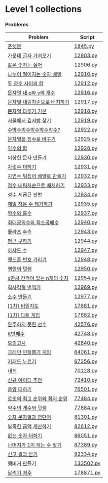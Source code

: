 # Level 1 collections

### Problems

|Problem|Script|
|---|---|
| [폰켓몬](https://programmers.co.kr/learn/courses/30/lessons/1845) | [1845.py](1845.py) |
| [가운데 글자 가져오기](https://programmers.co.kr/learn/courses/30/lessons/12903) | [12903.py](12903.py) |
| [같은 숫자는 싫어](https://programmers.co.kr/learn/courses/30/lessons/12906) | [12906.py](12906.py) |
| [나누어 떨어지는 숫자 배열](https://programmers.co.kr/learn/courses/30/lessons/12910) | [12910.py](12910.py) |
| [두 정수 사이의 합](https://programmers.co.kr/learn/courses/30/lessons/12912) | [12912.py](12912.py) |
| [문자열 내 p와 y의 개수](https://programmers.co.kr/learn/courses/30/lessons/12916) | [12916.py](12916.py) |
| [문자열 내림차순으로 배치하기](https://programmers.co.kr/learn/courses/30/lessons/12917) | [12917.py](12917.py) |
| [문자열 다루기 기본](https://programmers.co.kr/learn/courses/30/lessons/12918) | [12918.py](12918.py) |
| [서울에서 김서방 찾기](https://programmers.co.kr/learn/courses/30/lessons/12919) | [12919.py](12919.py) |
| [수박수박수박수박수박수?](https://programmers.co.kr/learn/courses/30/lessons/12922) | [12922.py](12922.py) |
| [문자열을 정수로 바꾸기](https://programmers.co.kr/learn/courses/30/lessons/12925) | [12925.py](12925.py) |
| [약수의 합](https://programmers.co.kr/learn/courses/30/lessons/12928) | [12928.py](12928.py) |
| [이상한 문자 만들기](https://programmers.co.kr/learn/courses/30/lessons/12930) | [12930.py](12930.py) |
| [자릿수 더하기](https://programmers.co.kr/learn/courses/30/lessons/12931) | [12931.py](12931.py) |
| [자연수 뒤집어 배열로 만들기](https://programmers.co.kr/learn/courses/30/lessons/12932) | [12932.py](12932.py) |
| [정수 내림차순으로 배치하기](https://programmers.co.kr/learn/courses/30/lessons/12933) | [12933.py](12933.py) |
| [정수 제곱근 판별](https://programmers.co.kr/learn/courses/30/lessons/12934) | [12934.py](12934.py) |
| [제일 작은 수 제거하기](https://programmers.co.kr/learn/courses/30/lessons/12935) | [12935.py](12935.py) |
| [짝수와 홀수](https://programmers.co.kr/learn/courses/30/lessons/12937) | [12937.py](12937.py) |
| [최대공약수와 최소공배수](https://programmers.co.kr/learn/courses/30/lessons/12940) | [12940.py](12940.py) |
| [콜라츠 추측](https://programmers.co.kr/learn/courses/30/lessons/12943) | [12943.py](12943.py) |
| [평균 구하기](https://programmers.co.kr/learn/courses/30/lessons/12944) | [12944.py](12944.py) |
| [하샤드 수](https://programmers.co.kr/learn/courses/30/lessons/12947) | [12947.py](12947.py) |
| [핸드폰 번호 가리기](https://programmers.co.kr/learn/courses/30/lessons/12948) | [12948.py](12948.py) |
| [행렬의 덧셈](https://programmers.co.kr/learn/courses/30/lessons/12950) | [12950.py](12950.py) |
| [x만큼 간격이 있는 n개의 숫자](https://programmers.co.kr/learn/courses/30/lessons/12954) | [12954.py](12954.py) |
| [직사각형 별찍기](https://programmers.co.kr/learn/courses/30/lessons/12969) | [12969.py](12969.py) |
| [소수 만들기](https://programmers.co.kr/learn/courses/30/lessons/12977) | [12977.py](12977.py) |
| [\[1차\] 비밀지도](https://programmers.co.kr/learn/courses/30/lessons/17681) | [17681.py](17681.py) |
| [\[1차\] 다트 게임](https://programmers.co.kr/learn/courses/30/lessons/17682) | [17682.py](17682.py) |
| [완주하지 못한 선수](https://programmers.co.kr/learn/courses/30/lessons/42576) | [42576.py](42576.py) |
| [K번째수](https://programmers.co.kr/learn/courses/30/lessons/42748) | [42748.py](42748.py) |
| [모의고사](https://programmers.co.kr/learn/courses/30/lessons/42840) | [42840.py](42840.py) |
| [크레인 인형뽑기 게임](https://programmers.co.kr/learn/courses/30/lessons/64061) | [64061.py](64061.py) |
| [키패드 누르기](https://programmers.co.kr/learn/courses/30/lessons/67256) | [67256.py](67256.py) |
| [내적](https://programmers.co.kr/learn/courses/30/lessons/70128) | [70128.py](70128.py) |
| [신규 아이디 추천](https://programmers.co.kr/learn/courses/30/lessons/72410) | [72410.py](72410.py) |
| [음양 더하기](https://programmers.co.kr/learn/courses/30/lessons/76501) | [76501.py](76501.py) |
| [로또의 최고 순위와 최저 순위](https://programmers.co.kr/learn/courses/30/lessons/77484) | [77484.py](77484.py) |
| [약수의 개수와 덧셈](https://programmers.co.kr/learn/courses/30/lessons/77884) | [77884.py](77884.py) |
| [숫자 문자열과 영단어](https://programmers.co.kr/learn/courses/30/lessons/81301) | [81301.py](81301.py) |
| [부족한 금액 계산하기](https://programmers.co.kr/learn/courses/30/lessons/82612) | [82612.py](82612.py) |
| [없는 숫자 더하기](https://programmers.co.kr/learn/courses/30/lessons/86051) | [86051.py](86051.py) |
| [나머지가 1이 되는 수 찾기](https://programmers.co.kr/learn/courses/30/lessons/87389) | [87389.py](87389.py) |
| [신고 결과 받기](https://programmers.co.kr/learn/courses/30/lessons/92334) | [92334.py](92334.py) |
| [햄버거 만들기](https://programmers.co.kr/learn/courses/30/lessons/133502) | [133502.py](133502.py) |
| [달리기 경주](https://programmers.co.kr/learn/courses/30/lessons/178871) | [178871.py](178871.py) |
